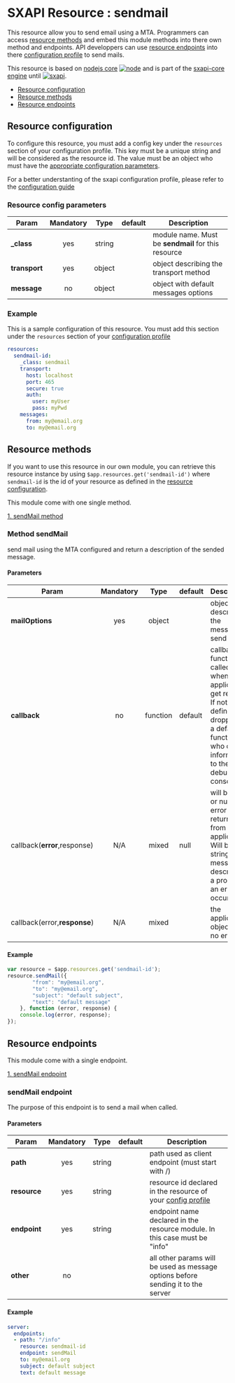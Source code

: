 # SXAPI Resource : sendmail

This resource allow you to send email using a MTA.
Programmers can access [resource methods](#resource-methods) and embed this module
methods into there own method and endpoints.
API developpers can use [resource endpoints](#resource-endpoints) into there
[configuration profile](../guides/2.Configure.md) to send mails.

This resource is based on [nodejs core](https://nodejs.org/en/docs/) 
[![node](https://img.shields.io/badge/node-v3.1.0-blue.svg)](https://nodejs.org/en/docs/) 
and is part of the [sxapi-core engine](https://github.com/startxfr/sxapi-core) 
until [![sxapi](https://img.shields.io/badge/sxapi-v0.0.88-blue.svg)](https://github.com/startxfr/sxapi-core).

- [Resource configuration](#resource-configuration)<br>
- [Resource methods](#resource-methods)<br>
- [Resource endpoints](#resource-endpoints)

## Resource configuration

To configure this resource, you must add a config key under the `resources`
section of your configuration profile. 
This key must be a unique string and will be considered as the resource id. The value 
must be an object who must have the [appropriate configuration parameters](#resource-config-parameters).

For a better understanting of the sxapi
configuration profile, please refer to the [configuration guide](../guides/2.Configure.md)


### Resource config parameters

| Param           | Mandatory | Type   | default | Description
|-----------------|:---------:|:------:|---------|---------------
| **_class**      | yes       | string |         | module name. Must be **sendmail** for this resource
| **transport**   | yes       | object |         | object describing the transport method
| **message**     | no        | object |         | object with default messages options

### Example

This is a sample configuration of this resource. You must add this section under 
the `resources` section of your [configuration profile](../guides/2.Configure.md)

```yaml
resources:
  sendmail-id:
    _class: sendmail
    transport:
      host: localhost
      port: 465
      secure: true
      auth:
        user: myUser
        pass: myPwd
    messages:
      from: my@email.org
      to: my@email.org
```

## Resource methods

If you want to use this resource in our own module, you can retrieve this resource 
instance by using `$app.resources.get('sendmail-id')` where `sendmail-id` is the
id of your resource as defined in the [resource configuration](#resource-configuration). 

This module come with one single method.

[1. sendMail method](#method-sendmail)


### Method sendMail

send mail using the MTA configured and return a description of the sended message.

#### Parameters

| Param                        | Mandatory | Type     | default | Description
|------------------------------|:---------:|:--------:|---------|---------------
| **mailOptions**              | yes       | object   |         | object describing the message to send
| **callback**                 | no        | function | default | callback function called when application get result.<br>If not defined, dropped to a default function who output information to the debug console
| callback(**error**,response) | N/A       | mixed    | null    | will be false or null if no error returned from the application. Will be a string message describing a problem if an error occur.
| callback(error,**response**) | N/A       | mixed    |         | the application object (if no error)


#### Example

```javascript
var resource = $app.resources.get('sendmail-id');
resource.sendMail({
        "from": "my@email.org",
        "to": "my@email.org",
        "subject": "default subject",
        "text": "default message"
    }, function (error, response) {
    console.log(error, response);
});
```

## Resource endpoints

This module come with a single endpoint.

[1. sendMail endpoint](#info-sendmail)

### sendMail endpoint

The purpose of this endpoint is to send a mail when called.

#### Parameters

| Param           | Mandatory | Type   | default | Description
|-----------------|:---------:|:------:|---------|---------------
| **path**        | yes       | string |         | path used as client endpoint (must start with /)
| **resource**    | yes       | string |         | resource id declared in the resource of your [config profile](#resource-configuration)
| **endpoint**    | yes       | string |         | endpoint name declared in the resource module. In this case must be "info"
| **other**       | no        |        |         | all other params will be used as message options before sending it to the server

#### Example

```yaml
server:
  endpoints:
  - path: "/info"
    resource: sendmail-id
    endpoint: sendMail
    to: my@email.org
    subject: default subject
    text: default message
```
